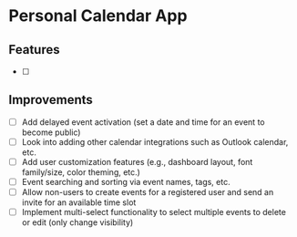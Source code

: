 # Personal Calendar App

## Features
- [ ] 


## Improvements
- [ ] Add delayed event activation (set a date and time for an event to become public)
- [ ] Look into adding other calendar integrations such as Outlook calendar, etc.
- [ ] Add user customization features (e.g., dashboard layout, font family/size, color theming, etc.)
- [ ] Event searching and sorting via event names, tags, etc.
- [ ] Allow non-users to create events for a registered user and send an invite for an available time slot
- [ ] Implement multi-select functionality to select multiple events to delete or edit (only change visibility)
